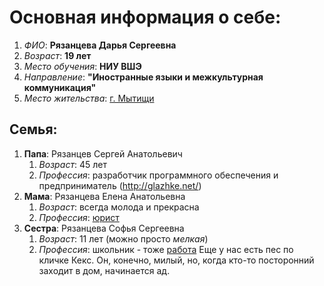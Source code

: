 # Основная информация о себе:
1. *ФИО*: **Рязанцева Дарья Сергеевна**
2. *Возраст*: **19 лет**
3. *Место обучения*: **НИУ ВШЭ**
4. *Направление*: **"Иностранные языки и межкультурная коммуникация"**
5. *Место жительства*: [г. Мытищи](https://ru.wikipedia.org/wiki/%D0%9C%D1%8B%D1%82%D0%B8%D1%89%D0%B8)
## Семья:
1. **Папа**: Рязанцев Сергей Анатольевич
    1. *Возраст*: 45 лет
    2. *Профессия*: разработчик программного обеспечения и предприниматель (http://glazhke.net/)
2. **Мама**: Рязанцева Елена Анатольевна
    1. *Возраст*: всегда молода и прекрасна
    2. *Профессия*: [юрист](http://latin-online.ru/dura-lex-sed-lex/)
3. **Сестра**: Рязанцева Софья Сергеевна
    1. *Возраст*: 11 лет (можно просто *мелкая*)
    2. *Профессия*: школьник - тоже [работа](https://ru.wikipedia.org/wiki/%D0%91%D1%83%D1%80%D0%BB%D0%B0%D0%BA%D0%B8_%D0%BD%D0%B0_%D0%92%D0%BE%D0%BB%D0%B3%D0%B5)
 Еще у нас есть пес по кличке Кекс. Он, конечно, милый, но, когда кто-то посторонний заходит в дом, начинается ад. 
